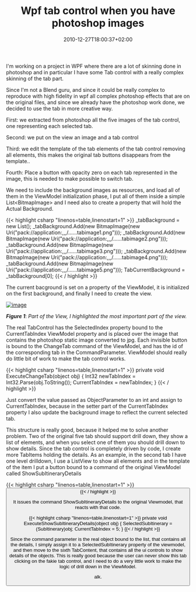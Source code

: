 ﻿---
title: "Wpf tab control when you have photoshop images"
description: ""
date: 2010-12-27T18:00:37+02:00
draft: false
tags: [WPF]
categories: [WPF]
---
I'm working on a project in WPF where there are a lot of skinning done in photoshop and in particular I have some Tab control with a really complex skinning of the tab part.

Since I'm not a Blend guru, and since it could be really complex to reproduce with high fidelity in wpf all complex photoshop effects that are on the original files, and since we already have the photoshop work done, we decided to use the tab in more creative way.

First: we extracted from photoshop all the five images of the tab control, one representing each selected tab.

Second: we put on the view an image and a tab control

Third: we edit the template of the tab elements of the tab control removing all elements, this makes the original tab buttons disappears from the template..

Fourth: Place a button with opacity zero on each tab represented in the image, this is needed to make possible to switch tab.

We need to include the background images as resources, and load all of them in the ViewModel initialization phase, I put all of them inside a simple List&lt;BitmapImage&gt; and I need also to create a property that will hold the Actual Background.

{{< highlight csharp "linenos=table,linenostart=1" >}}
_tabBackground = new List<BitmapImage>();
_tabBackground.Add(new BitmapImage(new Uri("pack://application:,,,/......tabimage1.png")));
_tabBackground.Add(new BitmapImage(new Uri("pack://application:,,,/......tabimage2.png")));
_tabBackground.Add(new BitmapImage(new Uri("pack://application:,,,/......tabimage3.png")));
_tabBackground.Add(new BitmapImage(new Uri("pack://application:,,,/......tabimage4.png")));
_tabBackground.Add(new BitmapImage(new Uri("pack://application:,,,/......tabimage5.png")));
TabCurrentBackground = _tabBackground[0];
{{< / highlight >}}

The current bacground is set on a property of the ViewModel, it is initialized on the first background, and finally I need to create the view.

[![image](https://www.codewrecks.com/blog/wp-content/uploads/2010/12/image_thumb3.png "image")](https://www.codewrecks.com/blog/wp-content/uploads/2010/12/image3.png)

 ***Figure 1***: *Part of the View, I highlighted the most important part of the view.*

The real TabControl has the SelectedIndex property bound to the CurrentTabIndex ViewModel property and is placed over the image that contains the photoshop static image converted to jpg. Each invisible button is bound to the ChangeTab command of the ViewModel, and has the id of the corresponding tab in the CommandParameter. ViewModel should really do little bit of work to make the tab control works.

{{< highlight csharp "linenos=table,linenostart=1" >}}
private void ExecuteChangeTab(object obj)
{
Int32 newTabIndex = Int32.Parse(obj.ToString());
CurrentTabIndex = newTabIndex;
}
{{< / highlight >}}

Just convert the value passed as ObjectParameter to an int and assign to CurrentTabIndex, because in the setter part of the CurrentTabIndex property I also update the background image to reflect the current selected tab.

This structure is really good, because it helped me to solve another problem. Two of the original five tab should support drill down, they show a list of elements, and when you select one of them you should drill down to show details. Since the tab control is completely driven by code, I create more TabItems holding the details. As an example, in the second tab I have one level drilldown, I use a ListView to show all elements and in the template of the item I put a button bound to a command of the original ViewModel called ShowSubItineraryDetails

{{< highlight csharp "linenos=table,linenostart=1" >}}
<Button Content="&gt;" Grid.Column="4" Margin="0" d:LayoutOverrides="Height" CommandParameter="{Binding}"
Command="{Binding DataContext.ShowSubItineraryDetails, RelativeSource={RelativeSource FindAncestor, AncestorType={x:Type ListView}}}"  />
{{< / highlight >}}

It issues the command ShowSubItineraryDetails to the original Viewmodel, that reacts with that code.

{{< highlight csharp "linenos=table,linenostart=1" >}}
private void ExecuteShowSubItineraryDetails(object obj)
{
SelectedSubItinerary = (SubItinerary)obj;
CurrentTabIndex = 5;
}
{{< / highlight >}}

Since the command parameter is the real object bound to the list, that contains all the details, I simply assign it to a SelectedSubItinerary property of the viewmodel, and then move to the sixth TabContent, that contains all the ui controls to show details of the objects. This is really good because the user can never show this tab clicking on the fakie tab control, and I need to do a very little work to make the logic of drill down in the ViewModel.

alk.
